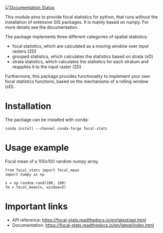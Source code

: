 [![Documentation Status](https://readthedocs.org/projects/focal-stats/badge/?version=latest)](https://focal-stats.readthedocs.io/en/latest/?badge=latest)

This module aims to provide focal statistics for python, that runs without the installation of extensive GIS packages. 
It is mainly based on numpy. For more details see the documentation.

The package implements three different categories of spatial statistics:
- focal statistics, which are calculated as a moving window over input rasters (2D)
- grouped statistics, which calculates the statistics based on strata (xD)
- strata statistics, which calculates the statistics for each stratum and reapplies it to the input raster (2D)

Furthermore, this package provides functionality to implement your own focal statistics functions, based on the 
mechanisms of a rolling window (xD).

# Installation

The package can be installed with conda:

```
conda install --channel conda-forge focal-stats
```

# Usage example

Focal mean of a 100x100 random numpy array.

```
from focal_stats import focal_mean
import numpy as np

x = np.random.rand(100, 100)
fm = focal_mean(x, window=5)
```

# Important links

- API reference: https://focal-stats.readthedocs.io/en/latest/api.html
- Documentation: https://focal-stats.readthedocs.io/en/latest/index.html